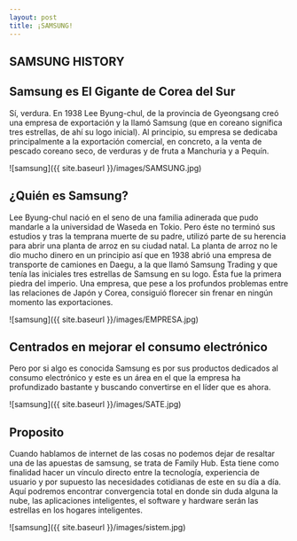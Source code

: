 ```yaml
---
layout: post
title: ¡SAMSUNG!
---
```


## SAMSUNG HISTORY

## Samsung es El Gigante de Corea del Sur

Sí, verdura. En 1938 Lee Byung-chul, de la provincia de Gyeongsang creó una empresa de exportación y la llamó Samsung (que en coreano significa tres estrellas, de ahí su logo inicial). Al principio, su empresa se dedicaba principalmente a la exportación comercial, en concreto, a la venta de pescado coreano seco, de verduras y de fruta a Manchuria y a Pequín.

![samsung]({{ site.baseurl }}/images/SAMSUNG.jpg)

## ¿Quién es Samsung?

Lee Byung-chul nació en el seno de una familia adinerada que pudo mandarle a la universidad de Waseda en Tokio. Pero éste no terminó sus estudios y tras la temprana muerte de su padre, utilizó parte de su herencia para abrir una planta de arroz en su ciudad natal. La planta de arroz no le dio mucho dinero en un principio así que en 1938 abrió una empresa de transporte de camiones en Daegu, a la que llamó Samsung Trading y que tenía las iniciales tres estrellas de Samsung en su logo. Ésta fue la primera piedra del imperio. Una empresa, que pese a los profundos problemas entre las relaciones de Japón y Corea, consiguió florecer sin frenar en ningún momento las exportaciones.

![samsung]({{ site.baseurl }}/images/EMPRESA.jpg)

## Centrados en mejorar el consumo electrónico

Pero por si algo es conocida Samsung es por sus productos dedicados al consumo electrónico y este es un área en el que la empresa ha profundizado bastante y buscando convertirse en el líder que es ahora.

![samsung]({{ site.baseurl }}/images/SATE.jpg)

## Proposito 

Cuando hablamos de internet de las cosas no podemos dejar de resaltar una de las apuestas de samsung, se trata de Family Hub. Esta tiene como finalidad hacer un vínculo directo entre la tecnología, experiencia de usuario y por supuesto las necesidades cotidianas de este en su día a día.  Aquí podremos encontrar convergencia total en donde sin duda alguna la nube, las aplicaciones inteligentes, el software y hardware serán las estrellas en los hogares inteligentes. 

![samsung]({{ site.baseurl }}/images/sistem.jpg)







